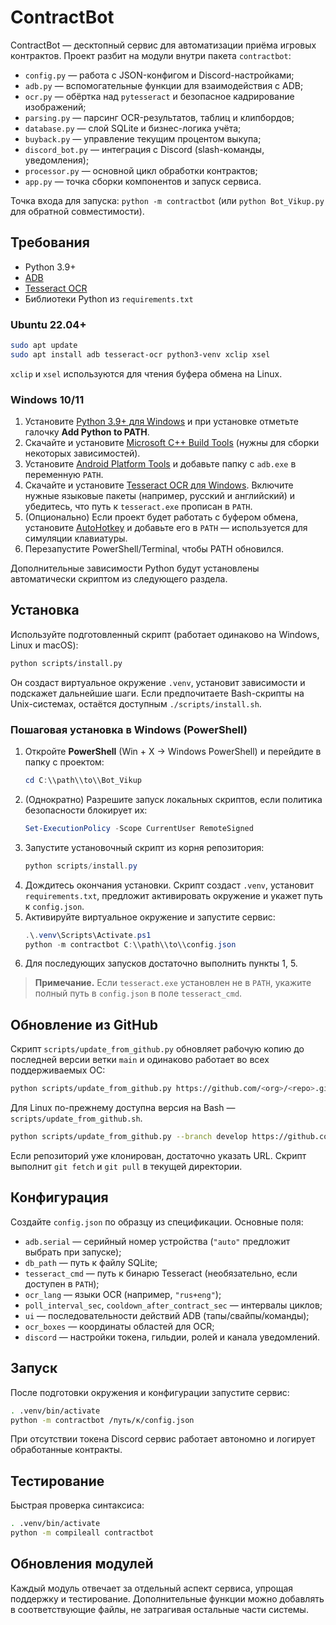 # ContractBot

ContractBot — десктопный сервис для автоматизации приёма игровых контрактов.
Проект разбит на модули внутри пакета `contractbot`:

- `config.py` — работа с JSON-конфигом и Discord-настройками;
- `adb.py` — вспомогательные функции для взаимодействия с ADB;
- `ocr.py` — обёртка над `pytesseract` и безопасное кадрирование изображений;
- `parsing.py` — парсинг OCR-результатов, таблиц и клипбордов;
- `database.py` — слой SQLite и бизнес-логика учёта;
- `buyback.py` — управление текущим процентом выкупа;
- `discord_bot.py` — интеграция с Discord (slash-команды, уведомления);
- `processor.py` — основной цикл обработки контрактов;
- `app.py` — точка сборки компонентов и запуск сервиса.

Точка входа для запуска: `python -m contractbot` (или `python Bot_Vikup.py` для обратной совместимости).

## Требования

- Python 3.9+
- [ADB](https://developer.android.com/studio/command-line/adb)
- [Tesseract OCR](https://github.com/tesseract-ocr/tesseract)
- Библиотеки Python из `requirements.txt`

### Ubuntu 22.04+

```bash
sudo apt update
sudo apt install adb tesseract-ocr python3-venv xclip xsel
```

`xclip` и `xsel` используются для чтения буфера обмена на Linux.

### Windows 10/11

1. Установите [Python 3.9+ для Windows](https://www.python.org/downloads/windows/) и при установке отметьте галочку **Add Python to PATH**.
2. Скачайте и установите [Microsoft C++ Build Tools](https://visualstudio.microsoft.com/visual-cpp-build-tools/) (нужны для сборки некоторых зависимостей).
3. Установите [Android Platform Tools](https://developer.android.com/studio/releases/platform-tools) и добавьте папку с `adb.exe` в переменную `PATH`.
4. Скачайте и установите [Tesseract OCR для Windows](https://github.com/UB-Mannheim/tesseract/wiki). Включите нужные языковые пакеты (например, русский и английский) и убедитесь, что путь к `tesseract.exe` прописан в `PATH`.
5. (Опционально) Если проект будет работать с буфером обмена, установите [AutoHotkey](https://www.autohotkey.com/) и добавьте его в `PATH` — используется для симуляции клавиатуры.
6. Перезапустите PowerShell/Terminal, чтобы PATH обновился.

Дополнительные зависимости Python будут установлены автоматически скриптом из следующего раздела.

## Установка

Используйте подготовленный скрипт (работает одинаково на Windows, Linux и macOS):

```bash
python scripts/install.py
```

Он создаст виртуальное окружение `.venv`, установит зависимости и подскажет дальнейшие шаги.
Если предпочитаете Bash-скрипты на Unix-системах, остаётся доступным `./scripts/install.sh`.

### Пошаговая установка в Windows (PowerShell)

1. Откройте **PowerShell** (Win + X → Windows PowerShell) и перейдите в папку с проектом:
   ```powershell
   cd C:\\path\\to\\Bot_Vikup
   ```
2. (Однократно) Разрешите запуск локальных скриптов, если политика безопасности блокирует их:
   ```powershell
   Set-ExecutionPolicy -Scope CurrentUser RemoteSigned
   ```
3. Запустите установочный скрипт из корня репозитория:
   ```powershell
   python scripts/install.py
   ```
4. Дождитесь окончания установки. Скрипт создаст `.venv`, установит `requirements.txt`, предложит активировать окружение и укажет путь к `config.json`.
5. Активируйте виртуальное окружение и запустите сервис:
   ```powershell
   .\.venv\Scripts\Activate.ps1
   python -m contractbot C:\\path\\to\\config.json
   ```
6. Для последующих запусков достаточно выполнить пункты 1, 5.

> **Примечание.** Если `tesseract.exe` установлен не в `PATH`, укажите полный путь в `config.json` в поле `tesseract_cmd`.

## Обновление из GitHub

Скрипт `scripts/update_from_github.py` обновляет рабочую копию до последней версии ветки `main` и одинаково работает во всех поддерживаемых ОС:

```bash
python scripts/update_from_github.py https://github.com/<org>/<repo>.git
```

Для Linux по-прежнему доступна версия на Bash — `scripts/update_from_github.sh`.

```bash
python scripts/update_from_github.py --branch develop https://github.com/<org>/<repo>.git
```

Если репозиторий уже клонирован, достаточно указать URL. Скрипт выполнит `git fetch` и `git pull` в текущей директории.

## Конфигурация

Создайте `config.json` по образцу из спецификации. Основные поля:

- `adb.serial` — серийный номер устройства (`"auto"` предложит выбрать при запуске);
- `db_path` — путь к файлу SQLite;
- `tesseract_cmd` — путь к бинарю Tesseract (необязательно, если доступен в `PATH`);
- `ocr_lang` — языки OCR (например, `"rus+eng"`);
- `poll_interval_sec`, `cooldown_after_contract_sec` — интервалы циклов;
- `ui` — последовательности действий ADB (тапы/свайпы/команды);
- `ocr_boxes` — координаты областей для OCR;
- `discord` — настройки токена, гильдии, ролей и канала уведомлений.

## Запуск

После подготовки окружения и конфигурации запустите сервис:

```bash
. .venv/bin/activate
python -m contractbot /путь/к/config.json
```

При отсутствии токена Discord сервис работает автономно и логирует обработанные контракты.

## Тестирование

Быстрая проверка синтаксиса:

```bash
. .venv/bin/activate
python -m compileall contractbot
```

## Обновления модулей

Каждый модуль отвечает за отдельный аспект сервиса, упрощая поддержку и тестирование. Дополнительные функции можно добавлять в соответствующие файлы, не затрагивая остальные части системы.
